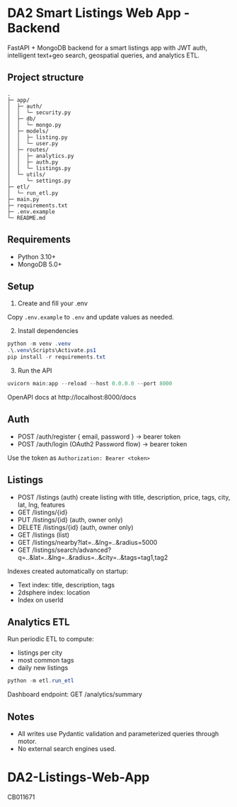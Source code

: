# DA2 Smart Listings Web App - Backend

FastAPI + MongoDB backend for a smart listings app with JWT auth, intelligent text+geo search, geospatial queries, and analytics ETL.

## Project structure

```
.
├─ app/
│  ├─ auth/
│  │  └─ security.py
│  ├─ db/
│  │  └─ mongo.py
│  ├─ models/
│  │  ├─ listing.py
│  │  └─ user.py
│  ├─ routes/
│  │  ├─ analytics.py
│  │  ├─ auth.py
│  │  └─ listings.py
│  └─ utils/
│     └─ settings.py
├─ etl/
│  └─ run_etl.py
├─ main.py
├─ requirements.txt
├─ .env.example
└─ README.md
```

## Requirements

- Python 3.10+
- MongoDB 5.0+

## Setup

1) Create and fill your .env

Copy `.env.example` to `.env` and update values as needed.

2) Install dependencies

```powershell
python -m venv .venv
.\.venv\Scripts\Activate.ps1
pip install -r requirements.txt
```

3) Run the API

```powershell
uvicorn main:app --reload --host 0.0.0.0 --port 8000
```

OpenAPI docs at http://localhost:8000/docs

## Auth

- POST /auth/register { email, password } -> bearer token
- POST /auth/login (OAuth2 Password flow) -> bearer token

Use the token as `Authorization: Bearer <token>`

## Listings

- POST /listings (auth) create listing with title, description, price, tags, city, lat, lng, features
- GET /listings/{id}
- PUT /listings/{id} (auth, owner only)
- DELETE /listings/{id} (auth, owner only)
- GET /listings (list)
- GET /listings/nearby?lat=..&lng=..&radius=5000
- GET /listings/search/advanced?q=..&lat=..&lng=..&radius=..&city=..&tags=tag1,tag2

Indexes created automatically on startup:
- Text index: title, description, tags
- 2dsphere index: location
- Index on userId

## Analytics ETL

Run periodic ETL to compute:
- listings per city
- most common tags
- daily new listings

```powershell
python -m etl.run_etl
```

Dashboard endpoint: GET /analytics/summary

## Notes

- All writes use Pydantic validation and parameterized queries through motor.
- No external search engines used.
# DA2-Listings-Web-App
CB011671
